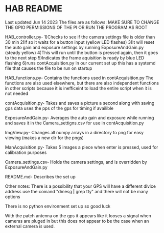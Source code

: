# HAB README
Last updated Jun 14 2023
The files are as follows:
MAKE SURE TO CHANGE THE GPIO PERMISSIONS OF THE PI OR RUN THE PROGRAM AS ROOT

HAB_controller.py-
	1)Checks to see if the camera settings file is older than 30 min 
	2)If so it waits for a button input (yellow LED flashes)
	3)It will reset the auto gain and exposure settings by running ExposureAndGain.py (steady yellow)
	4)This will run until the button is pressed again, then it goes to the next step
	5)Indicates the frame aquisition is ready by blue LED flashing
	6)runs contAcquisition.py
In our current set up this has a systemd file that causes the file to be run on startup

HAB_functions.py-
	Contains the functions used in contAcquisition.py
	The functions are also used elsewhere, but there are also independent functions in other scripts because it is inefficeint to load the entire script when it is not needed

contAcquisition.py-
	Takes and saves a picture a second along with saving gps data
	uses the pps of the gps for timing if availible

ExposureAndGain.py-
	Averages the auto gain and exposure while running and saves it in the Camera_settigns.csv for use in contAcquisition.py
	
ImgView.py-
	Changes all numpy arrays in a directory to png for easy viewing (makes a new dir for the pngs)

ManAcquisition.py-
	Takes 5 images a piece when enter is pressed, used for calibration purposes

Camera_settings.csv-
	Holds the camera settings, and is overridden by ExposureAndGain.py

README.md-
	Describes the set up

Other notes:
There is a possibility that your GPS will have a different divice address use the comand "dmesg | grep tty" and there will not be many options

There is no python environment set up so good luck

With the patch antenna on the gps it appears like it looses a signal when cameras are pluged in but this does not appear to be the case when an external camera is used. 

